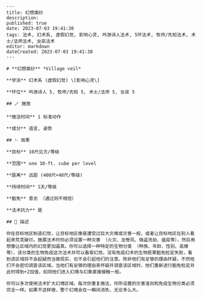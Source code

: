 
    ---
    title: 幻想面纱
    description: 
    published: true
    date: 2023-07-03 19:41:38
    tags: 法术, 幻术系, 虚假幻觉, 影响心灵, 吟游诗人法术, 5环法术, 牧师/先知法术, 术士/法师法术, 女巫法术
    editor: markdown
    dateCreated: 2023-07-03 19:41:38
    ---

    # **幻想面纱** *Village veil*

    **学派** 幻术系 (虚假幻觉) \[影响心灵\] 

    **环位** 吟游诗人 5, 牧师/先知 5, 术士/法师 5, 女巫 5

    ## 🪄 施放

    **施法时间** 1 标准动作

    **成分** 语言, 姿势

    ## ✨ 效果 

    **目标** 10尺见方/等级 

    **范围** one 10-ft. cube per level

    **距离** 远距 (400尺+40尺/等级)  

    **持续时间** 1天/等级 

    **豁免** 意志 （通过则不相信）

    **法术抗力** 是

    ## 📖 描述

    你在目标地区制造幻觉，让目标地区像是遭受过巨大灾难或灾害一般，或者让目标地区在别人看起来荒芜破烂。施展法术时你必须设置一种灾害 （火灾、龙卷风、强盗洗劫、瘟疫等），然后用想像让区域内的幻觉更加逼真。你可以选择一种特定的生物分类 （种族、年龄、性别、高矮等），该分类的生物免疫这次法术并可以看穿幻觉。没有免疫幻术的生物若果豁免检定失败，看到该区域将不会起疑而当做现实，也不会引起他们的注意。除非他们有足够的理由怀疑，不然他们不会密切调查该区域。当他们有足够的理由来怀疑并调查该区域时，他们重新进行豁免检定并此时得到+2加值，如同他们进入幻境与幻象直接接触一般。

    你可以多次使用法术扩大幻境区域。每次你重复施法，你所设置的灾害准则和免疫生物分类必须完全一样。如果不这样做，整个幻境会在一瞬间消失，无论多么大。
    